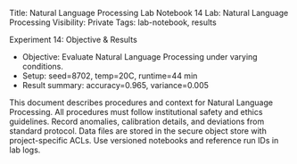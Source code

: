Title: Natural Language Processing Lab Notebook 14
Lab: Natural Language Processing
Visibility: Private
Tags: lab-notebook, results

Experiment 14: Objective & Results
- Objective: Evaluate Natural Language Processing under varying conditions.
- Setup: seed=8702, temp=20C, runtime=44 min
- Result summary: accuracy=0.965, variance=0.005

This document describes procedures and context for Natural Language Processing.
All procedures must follow institutional safety and ethics guidelines.
Record anomalies, calibration details, and deviations from standard protocol.
Data files are stored in the secure object store with project-specific ACLs.
Use versioned notebooks and reference run IDs in lab logs.
